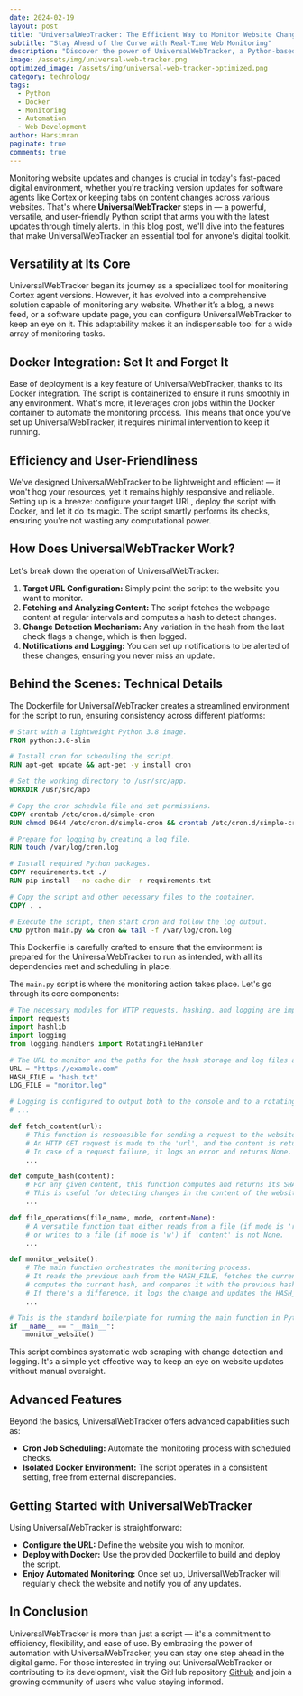 ```yaml
---
date: 2024-02-19
layout: post
title: "UniversalWebTracker: The Efficient Way to Monitor Website Changes"
subtitle: "Stay Ahead of the Curve with Real-Time Web Monitoring"
description: "Discover the power of UniversalWebTracker, a Python-based script designed for effortless website monitoring. Whether you're tracking updates or changes, this tool keeps you informed with precision and ease."
image: /assets/img/universal-web-tracker.png
optimized_image: /assets/img/universal-web-tracker-optimized.png
category: technology
tags:
  - Python
  - Docker
  - Monitoring
  - Automation
  - Web Development
author: Harsimran
paginate: true
comments: true
---
```


Monitoring website updates and changes is crucial in today's fast-paced digital environment, whether you're tracking version updates for software agents like Cortex or keeping tabs on content changes across various websites. That's where **UniversalWebTracker** steps in — a powerful, versatile, and user-friendly Python script that arms you with the latest updates through timely alerts. In this blog post, we'll dive into the features that make UniversalWebTracker an essential tool for anyone's digital toolkit.

## Versatility at Its Core

UniversalWebTracker began its journey as a specialized tool for monitoring Cortex agent versions. However, it has evolved into a comprehensive solution capable of monitoring any website. Whether it’s a blog, a news feed, or a software update page, you can configure UniversalWebTracker to keep an eye on it. This adaptability makes it an indispensable tool for a wide array of monitoring tasks.

## Docker Integration: Set It and Forget It

Ease of deployment is a key feature of UniversalWebTracker, thanks to its Docker integration. The script is containerized to ensure it runs smoothly in any environment. What's more, it leverages cron jobs within the Docker container to automate the monitoring process. This means that once you've set up UniversalWebTracker, it requires minimal intervention to keep it running.

## Efficiency and User-Friendliness

We've designed UniversalWebTracker to be lightweight and efficient — it won't hog your resources, yet it remains highly responsive and reliable. Setting up is a breeze: configure your target URL, deploy the script with Docker, and let it do its magic. The script smartly performs its checks, ensuring you're not wasting any computational power.

## How Does UniversalWebTracker Work?

Let's break down the operation of UniversalWebTracker:

1. **Target URL Configuration:** Simply point the script to the website you want to monitor.
2. **Fetching and Analyzing Content:** The script fetches the webpage content at regular intervals and computes a hash to detect changes.
3. **Change Detection Mechanism:** Any variation in the hash from the last check flags a change, which is then logged.
4. **Notifications and Logging:** You can set up notifications to be alerted of these changes, ensuring you never miss an update.

## Behind the Scenes: Technical Details

The Dockerfile for UniversalWebTracker creates a streamlined environment for the script to run, ensuring consistency across different platforms:
  
  ```dockerfile
  # Start with a lightweight Python 3.8 image.
  FROM python:3.8-slim
  
  # Install cron for scheduling the script.
  RUN apt-get update && apt-get -y install cron
  
  # Set the working directory to /usr/src/app.
  WORKDIR /usr/src/app
  
  # Copy the cron schedule file and set permissions.
  COPY crontab /etc/cron.d/simple-cron
  RUN chmod 0644 /etc/cron.d/simple-cron && crontab /etc/cron.d/simple-cron
  
  # Prepare for logging by creating a log file.
  RUN touch /var/log/cron.log
  
  # Install required Python packages.
  COPY requirements.txt ./
  RUN pip install --no-cache-dir -r requirements.txt
  
  # Copy the script and other necessary files to the container.
  COPY . .
  
  # Execute the script, then start cron and follow the log output.
  CMD python main.py && cron && tail -f /var/log/cron.log
  ```
This Dockerfile is carefully crafted to ensure that the environment is prepared for the UniversalWebTracker to run as intended, with all its dependencies met and scheduling in place.

The `main.py` script is where the monitoring action takes place. Let's go through its core components:

  ```python
  # The necessary modules for HTTP requests, hashing, and logging are imported.
  import requests
  import hashlib
  import logging
  from logging.handlers import RotatingFileHandler
  
  # The URL to monitor and the paths for the hash storage and log files are set.
  URL = "https://example.com"
  HASH_FILE = "hash.txt"
  LOG_FILE = "monitor.log"
  
  # Logging is configured to output both to the console and to a rotating file.
  # ...
  
  def fetch_content(url):
      # This function is responsible for sending a request to the website and fetching its content.
      # An HTTP GET request is made to the 'url', and the content is returned.
      # In case of a request failure, it logs an error and returns None.
      ...
  
  def compute_hash(content):
      # For any given content, this function computes and returns its SHA-256 hash.
      # This is useful for detecting changes in the content of the website.
      ...
  
  def file_operations(file_name, mode, content=None):
      # A versatile function that either reads from a file (if mode is 'r') and returns its content,
      # or writes to a file (if mode is 'w') if 'content' is not None.
      ...
  
  def monitor_website():
      # The main function orchestrates the monitoring process.
      # It reads the previous hash from the HASH_FILE, fetches the current website content,
      # computes the current hash, and compares it with the previous hash.
      # If there's a difference, it logs the change and updates the HASH_FILE with the new hash.
      ...
  
  # This is the standard boilerplate for running the main function in Python scripts.
  if __name__ == "__main__":
      monitor_website()
  ```
This script combines systematic web scraping with change detection and logging. It's a simple yet effective way to keep an eye on website updates without manual oversight.

## Advanced Features

Beyond the basics, UniversalWebTracker offers advanced capabilities such as:

- **Cron Job Scheduling:** Automate the monitoring process with scheduled checks.
- **Isolated Docker Environment:** The script operates in a consistent setting, free from external discrepancies.

## Getting Started with UniversalWebTracker

Using UniversalWebTracker is straightforward:

- **Configure the URL:** Define the website you wish to monitor.
- **Deploy with Docker:** Use the provided Dockerfile to build and deploy the script.
- **Enjoy Automated Monitoring:** Once set up, UniversalWebTracker will regularly check the website and notify you of any updates.

## In Conclusion

UniversalWebTracker is more than just a script — it's a commitment to efficiency, flexibility, and ease of use. By embracing the power of automation with UniversalWebTracker, you can stay one step ahead in the digital game. For those interested in trying out UniversalWebTracker or contributing to its development, visit the GitHub repository [Github](https://github.com/PKHarsimran/UniversalWebTracker) and join a growing community of users who value staying informed.
